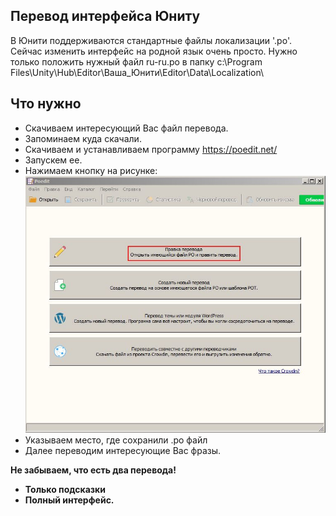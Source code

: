 ## Перевод интерфейса Юниту
В Юнити поддерживаются стандартные файлы локализации '.po'.
Сейчас изменить интерфейс на родной язык очень просто.
Нужно только положить нужный файл ru-ru.po в папку
  c:\Program Files\Unity\Hub\Editor\Ваша_Юнити\Editor\Data\Localization\
## Что нужно
  * Скачиваем интересующий Вас файл перевода.
  * Запоминаем куда скачали.
  * Скачиваем и устанавливаем программу https://poedit.net/
  * Запускем ее.
  * Нажимаем кнопку на рисунке:  
![poEdit](/docs/1a.jpg)
  * Указываем место, где сохранили .po файл
  * Далее переводим интересующие Вас фразы.

**Не забываем, что есть два перевода!**
- **Только подсказки**
- **Полный интерфейс.**
    